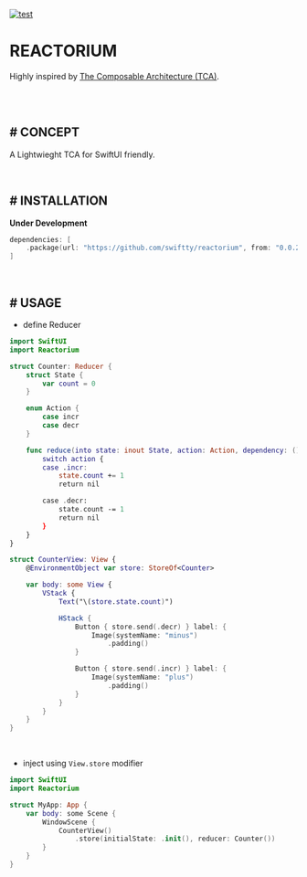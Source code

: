 [![test](https://github.com/swiftty/reactorium/actions/workflows/test.yml/badge.svg)](https://github.com/swiftty/reactorium/actions/workflows/test.yml)

# REACTORIUM

Highly inspired by [The Composable Architecture (TCA)](https://github.com/pointfreeco/swift-composable-architecture).

<br />
<br />

## # CONCEPT

A Lightwieght TCA for SwiftUI friendly.

<br />

## # INSTALLATION

**Under Development**

```swift
dependencies: [
    .package(url: "https://github.com/swiftty/reactorium", from: "0.0.2")
]
```

<br />

## # USAGE

- define Reducer

```swift
import SwiftUI
import Reactorium

struct Counter: Reducer {
    struct State {
        var count = 0
    }

    enum Action {
        case incr
        case decr
    }

    func reduce(into state: inout State, action: Action, dependency: ()) -> Effect<Action> {
        switch action {
        case .incr:
            state.count += 1
            return nil

        case .decr:
            state.count -= 1
            return nil
        }
    }
}

struct CounterView: View {
    @EnvironmentObject var store: StoreOf<Counter>

    var body: some View {
        VStack {
            Text("\(store.state.count)")

            HStack {
                Button { store.send(.decr) } label: {
                    Image(systemName: "minus")
                        .padding()
                }

                Button { store.send(.incr) } label: {
                    Image(systemName: "plus")
                        .padding()
                }
            }
        }
    }
}
```

<br />

- inject using `View.store` modifier

```swift
import SwiftUI
import Reactorium

struct MyApp: App {
    var body: some Scene {
        WindowScene {
            CounterView()
                .store(initialState: .init(), reducer: Counter())
        }
    }
}
```

<br />